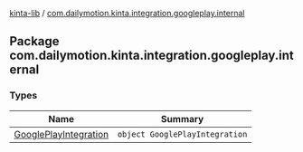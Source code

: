 [kinta-lib](../index.md) / [com.dailymotion.kinta.integration.googleplay.internal](./index.md)

## Package com.dailymotion.kinta.integration.googleplay.internal

### Types

| Name | Summary |
|---|---|
| [GooglePlayIntegration](-google-play-integration/index.md) | `object GooglePlayIntegration` |
